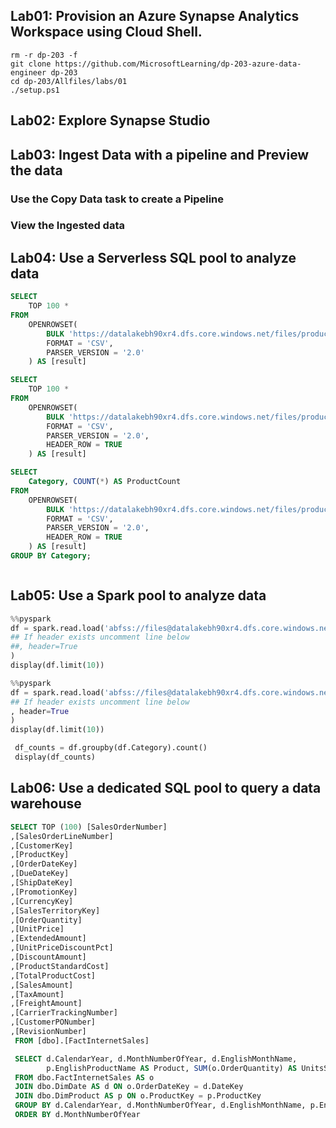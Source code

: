 
## Lab01: Provision an Azure Synapse Analytics Workspace using Cloud Shell.
```
rm -r dp-203 -f
git clone https://github.com/MicrosoftLearning/dp-203-azure-data-engineer dp-203
cd dp-203/Allfiles/labs/01
./setup.ps1

```
## Lab02: Explore Synapse Studio

## Lab03: Ingest Data with a pipeline and Preview the data
### Use the Copy Data task to create a Pipeline
### View the Ingested data

## Lab04: Use a Serverless SQL pool to analyze data
```sql
SELECT
    TOP 100 *
FROM
    OPENROWSET(
        BULK 'https://datalakebh90xr4.dfs.core.windows.net/files/product_data/products.csv',
        FORMAT = 'CSV',
        PARSER_VERSION = '2.0'
    ) AS [result]

```

```sql
SELECT
    TOP 100 *
FROM
    OPENROWSET(
        BULK 'https://datalakebh90xr4.dfs.core.windows.net/files/product_data/products.csv',
        FORMAT = 'CSV',
        PARSER_VERSION = '2.0',
        HEADER_ROW = TRUE
    ) AS [result]
```

```sql
SELECT
    Category, COUNT(*) AS ProductCount
FROM
    OPENROWSET(
        BULK 'https://datalakebh90xr4.dfs.core.windows.net/files/product_data/products.csv',
        FORMAT = 'CSV',
        PARSER_VERSION = '2.0',
        HEADER_ROW = TRUE
    ) AS [result]
GROUP BY Category;
```

```sql

```

## Lab05: Use a Spark pool to analyze data
```python
%%pyspark
df = spark.read.load('abfss://files@datalakebh90xr4.dfs.core.windows.net/product_data/products.csv', format='csv'
## If header exists uncomment line below
##, header=True
)
display(df.limit(10))
```

```python
%%pyspark
df = spark.read.load('abfss://files@datalakebh90xr4.dfs.core.windows.net/product_data/products.csv', format='csv'
## If header exists uncomment line below
, header=True
)
display(df.limit(10))
```

```python
 df_counts = df.groupby(df.Category).count()
 display(df_counts)
```

## Lab06: Use a dedicated SQL pool to query a data warehouse
```sql
SELECT TOP (100) [SalesOrderNumber]
,[SalesOrderLineNumber]
,[CustomerKey]
,[ProductKey]
,[OrderDateKey]
,[DueDateKey]
,[ShipDateKey]
,[PromotionKey]
,[CurrencyKey]
,[SalesTerritoryKey]
,[OrderQuantity]
,[UnitPrice]
,[ExtendedAmount]
,[UnitPriceDiscountPct]
,[DiscountAmount]
,[ProductStandardCost]
,[TotalProductCost]
,[SalesAmount]
,[TaxAmount]
,[FreightAmount]
,[CarrierTrackingNumber]
,[CustomerPONumber]
,[RevisionNumber]
 FROM [dbo].[FactInternetSales]
```

```sql
 SELECT d.CalendarYear, d.MonthNumberOfYear, d.EnglishMonthName,
        p.EnglishProductName AS Product, SUM(o.OrderQuantity) AS UnitsSold
 FROM dbo.FactInternetSales AS o
 JOIN dbo.DimDate AS d ON o.OrderDateKey = d.DateKey
 JOIN dbo.DimProduct AS p ON o.ProductKey = p.ProductKey
 GROUP BY d.CalendarYear, d.MonthNumberOfYear, d.EnglishMonthName, p.EnglishProductName
 ORDER BY d.MonthNumberOfYear
```
